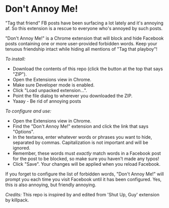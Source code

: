 Don't Annoy Me!
============

"Tag that friend" FB posts have been surfacing a lot lately and it's annoying af. So this extension is a rescue to everyone who's annoyed by such posts.

"Don't Annoy Me!" is a Chrome extension that will block and hide Facebook posts containing one or more user-provided forbidden words. Keep your tenuous friendship intact while hiding all mentions of "Tag that playboy"!


_To install:_

- Download the contents of this repo (click the button at the top that says "ZIP").
- Open the Extensions view in Chrome.
- Make sure Developer mode is enabled.
- Click "Load unpacked extension...".
- Point the file dialog to wherever you downloaded the ZIP.
- Yaaay - Be rid of annoying posts

_To configure and use:_

- Open the Extensions view in Chrome.
- Find the "Don't Annoy Me!" extension and click the link that says "Options".
- In the textarea, enter whatever words or phrases you want to hide, separated by commas. Capitalization is not important and will be ignored.
- Remember, these words must *exactly* match words in a Facebook post for the post to be blocked, so make sure you haven't made any typos!
- Click "Save". Your changes will be applied when you reload Facebook.

If you forget to configure the list of forbidden words, "Don't Annoy Me!" will prompt you each time you visit Facebook until it has been configured. Yes, this *is* also annoying, but friendly annoying.


_Credits:_
This repo is inspired by and edited from 'Shut Up, Guy' extension by killpack.
